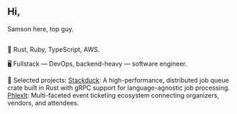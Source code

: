 ## Hi,

Samson here, top guy.

##

📍 Rust, Ruby, TypeScript, AWS.

🖥️ Fullstack — DevOps, backend-heavy — software engineer.

🔗 Selected projects:
[Stackduck](https://crates.io/crates/stackduck): A high-performance, distributed job queue crate built in Rust with gRPC support for language-agnostic job processing.
[PhlexIt](https://play.google.com/store/apps/details?id=com.phlex.consumer&hl=en): Multi-faceted event ticketing ecosystem connecting organizers, vendors, and attendees.
